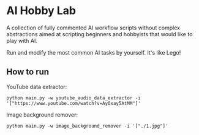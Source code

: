 # AI Hobby Lab

A collection of fully commented AI workflow scripts without complex abstractions aimed at scripting beginners and hobbyists that would like to play with AI.

Run and modify the most common AI tasks by yourself. It's like Lego!

## How to run

YouTube data extractor:

```
python main.py -w youtube_audio_data_extractor -i '["https://www.youtube.com/watch?v=AyOxay5AtMM"]'
```
Image background remover:

```
python main.py -w image_background_remover -i '["./1.jpg"]'
```
